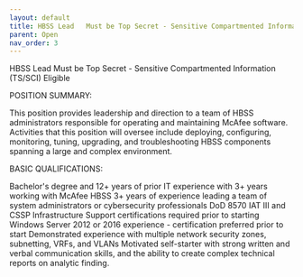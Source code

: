 ```yaml
---
layout: default
title: HBSS Lead   Must be Top Secret - Sensitive Compartmented Information (TS/SCI) Eligible
parent: Open
nav_order: 3
---
```


HBSS Lead   Must be Top Secret - Sensitive Compartmented Information (TS/SCI) Eligible

POSITION SUMMARY:

This position provides leadership and direction to a team of HBSS administrators responsible for operating and maintaining McAfee software. Activities that this position will oversee include deploying, configuring, monitoring, tuning, upgrading, and troubleshooting HBSS components spanning a large and complex environment.

BASIC QUALIFICATIONS:

Bachelor's degree and 12+ years of prior IT experience with 3+ years working with McAfee HBSS
3+ years of experience leading a team of system administrators or cybersecurity professionals
DoD 8570 IAT III and CSSP Infrastructure Support certifications required prior to starting
Windows Server 2012 or 2016 experience - certification preferred prior to start
Demonstrated experience with multiple network security zones, subnetting, VRFs, and VLANs
Motivated self-starter with strong written and verbal communication skills, and the ability to create complex technical reports on analytic finding.
